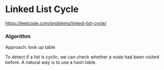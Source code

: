 # Linked List Cycle 

https://leetcode.com/problems/linked-list-cycle/

### Algorithm
Approach: look up table

To detect if a list is cyclic, we can check whether a node had been visited before. A natural way is to use a hash table.